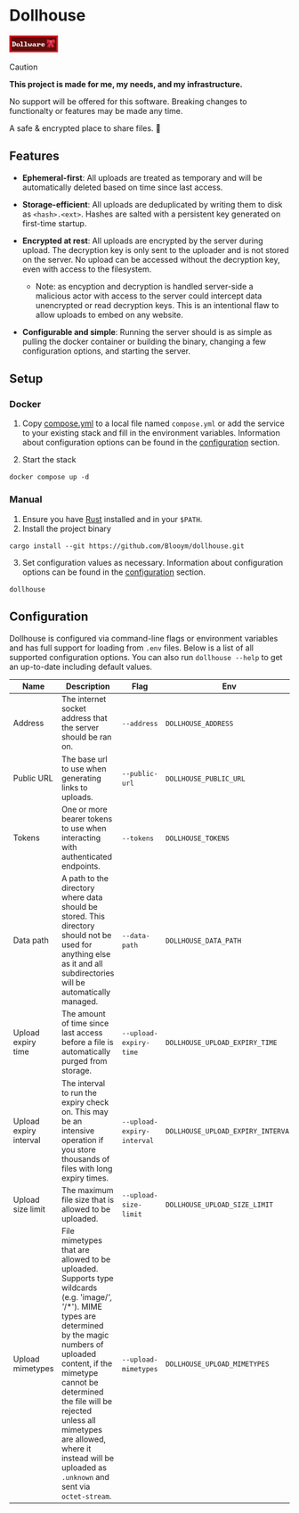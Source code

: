 # Dollhouse

![Dollware Badge](.assets/88x31.png)

> [!CAUTION]  
> **This project is made for me, my needs, and my infrastructure.**
>
> No support will be offered for this software. Breaking changes to functionalty or features may be made any time.

A safe & encrypted place to share files. 🎀

## Features

- **Ephemeral-first**: All uploads are treated as temporary and will be automatically deleted based on time since last access.

- **Storage-efficient**: All uploads are deduplicated by writing them to disk as `<hash>.<ext>`. Hashes are salted with a persistent key generated on first-time startup.

- **Encrypted at rest**: All uploads are encrypted by the server during upload. The decryption key is only sent to the uploader and is not stored on the server. No upload can be accessed without the decryption key, even with access to the filesystem.
  - Note: as encyption and decryption is handled server-side a malicious actor with access to the server could intercept data unencrypted or read decryption keys. This is an intentional flaw to allow uploads to embed on any website.

- **Configurable and simple**: Running the server should is as simple as pulling the docker container or building the binary, changing a few configuration options, and starting the server.

## Setup

### Docker

1. Copy [compose.yml](./compose.yml) to a local file named `compose.yml` or add the
   service to your existing stack and fill in the environment variables.
   Information about configuration options can be found in the
   [configuration](#configuration) section.

2. Start the stack

```
docker compose up -d
```

### Manual

1. Ensure you have [Rust](https://www.rust-lang.org/tools/install) installed and
   in your `$PATH`.
2. Install the project binary

```
cargo install --git https://github.com/Blooym/dollhouse.git
```

3. Set configuration values as necessary.
   Information about configuration options can be found in the
   [configuration](#configuration) section.

```
dollhouse
```

## Configuration

Dollhouse is configured via command-line flags or environment variables and has full support for loading from `.env` files. Below is a list of all supported configuration options. You can also run `dollhouse --help` to get an up-to-date including default values.

| Name                   | Description                                                                                                                                                                                                                                                                                                                                        | Flag                       | Env                                | Default                       |
| ---------------------- | -------------------------------------------------------------------------------------------------------------------------------------------------------------------------------------------------------------------------------------------------------------------------------------------------------------------------------------------------- | -------------------------- | ---------------------------------- | ----------------------------- |
| Address                | The internet socket address that the server should be ran on.                                                                                                                                                                                                                                                                                      | `--address`                | `DOLLHOUSE_ADDRESS`                | `127.0.0.1:8731`              |
| Public URL             | The base url to use when generating links to uploads.                                                                                                                                                                                                                                                                                              | `--public-url`             | `DOLLHOUSE_PUBLIC_URL`             | `http://127.0.0.1:8731`       |
| Tokens                 | One or more bearer tokens to use when interacting with authenticated endpoints.                                                                                                                                                                                                                                                                    | `--tokens`                 | `DOLLHOUSE_TOKENS`                 |                               |
| Data path              | A path to the directory where data should be stored. This directory should not be used for anything else as it and all subdirectories will be automatically managed.                                                                                                                                                                               | `--data-path`              | `DOLLHOUSE_DATA_PATH`              | `OS Data Directory/dollhouse` |
| Upload expiry time     | The amount of time since last access before a file is automatically purged from storage.                                                                                                                                                                                                                                                           | `--upload-expiry-time`     | `DOLLHOUSE_UPLOAD_EXPIRY_TIME`     | `31 days`                     |
| Upload expiry interval | The interval to run the expiry check on. This may be an intensive operation if you store thousands of files with long expiry times.                                                                                                                                                                                                                | `--upload-expiry-interval` | `DOLLHOUSE_UPLOAD_EXPIRY_INTERVAL` | `1 hour`                      |
| Upload size limit      | The maximum file size that is allowed to be uploaded.                                                                                                                                                                                                                                                                                              | `--upload-size-limit`      | `DOLLHOUSE_UPLOAD_SIZE_LIMIT`      | `50MB`                        |
| Upload mimetypes       | File mimetypes that are allowed to be uploaded. Supports type wildcards (e.g. 'image/*', '*/*'). MIME types are determined by the magic numbers of uploaded content, if the mimetype cannot be determined the file will be rejected unless all mimetypes are allowed, where it instead will be uploaded as `.unknown` and sent via `octet-stream`. | `--upload-mimetypes`       | `DOLLHOUSE_UPLOAD_MIMETYPES`       | `image/*`, `video/*`          |
